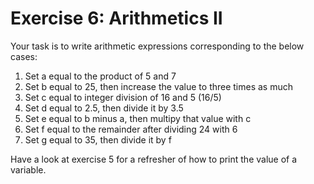 ﻿# Exercise 6: Arithmetics II

Your task is to write arithmetic expressions corresponding to the 
below cases: 
 
1. Set a equal to the product of 5 and 7 
2. Set b equal to 25, then increase the value to three times as much 
3. Set c equal to integer division of 16 and 5 (16/5) 
4. Set d equal to 2.5, then divide it by 3.5 
5. Set e equal to b minus a, then multipy that value with c 
6. Set f equal to the remainder after dividing 24 with 6 
7. Set g equal to 35, then divide it by f 
 
Have a look at exercise 5 for a refresher of how to print
the value of a variable.